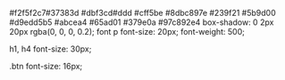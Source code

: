 #f2f5f2c7#37383d
#dbf3cd#ddd
#cff5be
#8dbc897e
#239f21
#5b9d00
#d9edd5b5
#abcea4
#65ad01
#379e0a
#97c892e4
box-shadow: 0 2px 20px rgba(0, 0, 0, 0.2);
font
p
font-size: 20px;
font-weight: 500;

h1, h4
font-size: 30px;

.btn font-size: 16px;
